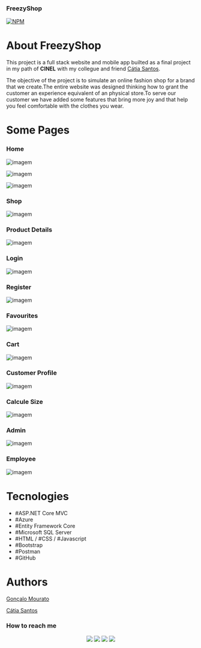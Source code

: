 ### FreezyShop 
[![NPM](https://img.shields.io/npm/l/react)](https://github.com/GoncaloMourato/FreezyShop/blob/master/LICENSE.txt) 

# About FreezyShop

This project is a full stack website and mobile app builted as a final project in my path of **CINEL**  with my collegue and friend [Cátia Santos](https://github.com/Catia0202).

The objective of the project is to simulate an online fashion shop for a brand that we create.The entire website was designed thinking how to grant the customer  an experience equivalent of an physical store.To serve our customer we have added some features that bring more joy and that help you feel comfortable with the clothes you wear. 

# Some Pages 

### Home

![imagem](https://user-images.githubusercontent.com/60984128/210694360-c25c545f-fb3f-495d-823b-94587193bb95.png)

![imagem](https://user-images.githubusercontent.com/60984128/210694411-a2a81763-564e-4b33-8877-24e6d9a99488.png)

![imagem](https://user-images.githubusercontent.com/60984128/210694426-2185b0bd-d881-4338-a96e-6766082ec1e6.png)


### Shop 

![imagem](https://user-images.githubusercontent.com/60984128/210694536-5d6bf176-3fec-45f0-9cb8-57c19d43dbcb.png)


### Product Details

![imagem](https://user-images.githubusercontent.com/60984128/210694633-3d6cbb1a-91e4-40c1-bba0-f982bda28c48.png)


### Login

![imagem](https://user-images.githubusercontent.com/60984128/210694818-3f16eaab-4103-40b4-b60b-f75e81fa7f42.png)


### Register

![imagem](https://user-images.githubusercontent.com/60984128/210694861-8e4ba8da-77ba-402d-8f73-a6481f05f7f9.png)


### Favourites

![imagem](https://user-images.githubusercontent.com/60984128/210694901-ee91d7aa-259a-4855-8e91-aef7fc3da02e.png)


### Cart

![imagem](https://user-images.githubusercontent.com/60984128/210694938-582ab69d-8531-4fc6-b97c-085daedaccfa.png)


### Customer Profile

![imagem](https://user-images.githubusercontent.com/60984128/210695976-1716d5e6-c34f-4e5c-8f5b-c958ff22cbf8.png)


### Calcule Size

![imagem](https://user-images.githubusercontent.com/60984128/210696043-41679c24-8e09-4892-b597-2b3645e3b3a9.png)


### Admin

![imagem](https://user-images.githubusercontent.com/60984128/210696105-66fd41be-7c31-427d-9553-14da33416479.png)


### Employee

![imagem](https://user-images.githubusercontent.com/60984128/210696173-d7e41186-cfef-427c-a215-c14df1ab70d2.png)


# Tecnologies

- #ASP.NET Core MVC
- #Azure
- #Entity Framework Core
- #Microsoft SQL Server
- #HTML / #CSS / #Javascript
- #Bootstrap
- #Postman
- #GitHub

# Authors

  [Gonçalo Mourato](https://github.com/GoncaloMourato)

[Cátia Santos](https://github.com/Catia0202)

### How to reach me

<div align="center">
  <a href="https://instagram.com/mourat.o" target="_blank"><img src="https://img.shields.io/badge/-Instagram-5e48c7?style=for-the-badge&logo=instagram&logoColor=white" target="_blank"></a>
  <a href="https://github.com/GoncaloMourato" target="_blank"><img src="https://img.shields.io/badge/GitHub-100000?style=for-the-badge&logo=github&logoColor=white" target="_blank"></a>
  <a href = "mailto:goncalomourato11@gmail.com"><img src="https://img.shields.io/badge/-Gmail-%23333?style=for-the-badge&logo=gmail&logoColor=white" target="_blank"></a>
  <a href="https://www.linkedin.com/in/gon%C3%A7alo-mourato-1a9582260/" target="_blank"><img src="https://img.shields.io/badge/-LinkedIn-%230077B5?style=for-the-badge&logo=linkedin&logoColor=white" target="_blank"></a> 
</div>
